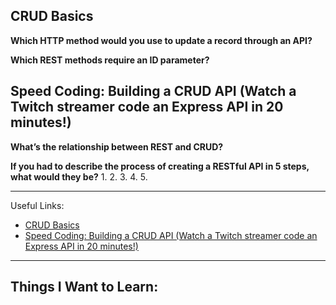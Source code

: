 ## CRUD Basics

**Which HTTP method would you use to update a record through an API?**


**Which REST methods require an ID parameter?**


## Speed Coding: Building a CRUD API (Watch a Twitch streamer code an Express API in 20 minutes!)

**What’s the relationship between REST and CRUD?**


**If you had to describe the process of creating a RESTful API in 5 steps, what would they be?**
1. 
2. 
3. 
4. 
5. 

---

Useful Links:
- [CRUD Basics](https://medium.com/geekculture/crud-operations-explained-2a44096e9c88)
- [Speed Coding: Building a CRUD API (Watch a Twitch streamer code an Express API in 20 minutes!)](https://www.youtube.com/watch?v=EzNcBhSv1Wo)

---

## Things I Want to Learn:
